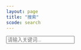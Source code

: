 ```yaml
---
layout: page
title: "搜索"
scode: search
---
```


<input type="text" id="search-input" class="search-input" placeholder="请输入关键词...">

<ul class="search-results"></ul>

<script>
  async function fetchPosts() {
    const response = await fetch("{{ '/search.json' | relative_url }}");
    const posts = await response.json();
    return posts;
  }

  function filterPosts(posts, query) {
    return posts.filter(post => {
      const content = `${post.title} ${post.tags} ${post.content}`.toLowerCase();
      return content.includes(query.toLowerCase());
    });
  }

  function displayResults(results) {
    const resultsContainer = document.querySelector(".search-results");
    resultsContainer.innerHTML = results.map(post => `
		  <a href="${post.url}" class="search-card">
		    <li>
		      ${post.title}
		      <small>${post.date} ${post.tags}</small>
		    </li>
		  </a>
		`).join('');
  }

  document.getElementById("search-input").addEventListener("input", async (event) => {
    const query = event.target.value.trim();
    const posts = await fetchPosts();
    const results = filterPosts(posts, query);
    displayResults(results);
  });
</script>